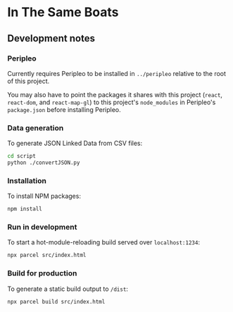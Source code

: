 # In The Same Boats

## Development notes

### Peripleo

Currently requires Peripleo to be installed in `../peripleo` relative to the root of this project.

You may also have to point the packages it shares with this project (`react`, `react-dom`, and `react-map-gl`) to this project's `node_modules` in Peripleo's `package.json` before installing Peripleo.

### Data generation

To generate JSON Linked Data from CSV files:

```sh
cd script
python ./convertJSON.py
```

### Installation

To install NPM packages:

```sh
npm install
```

### Run in development

To start a hot-module-reloading build served over `localhost:1234`:

```sh
npx parcel src/index.html
```

### Build for production

To generate a static build output to `/dist`:

```sh
npx parcel build src/index.html
```
